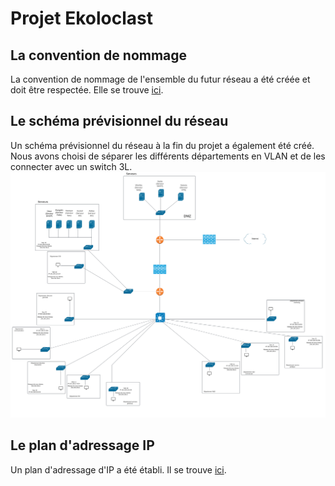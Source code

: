 # Projet Ekoloclast

## La convention de nommage
La convention de nommage de l'ensemble du futur réseau a été créée et doit être respectée. Elle se trouve [ici](/Ressources/S01_ConventionNommage.md).  

## Le schéma prévisionnel du réseau
Un schéma prévisionnel du réseau à la fin du projet a également été créé. Nous avons choisi de séparer les différents départements en VLAN et de les connecter avec un switch 3L.  
![Schéma Réseau](/Ressources/S01_SchémaRéseau.png)

## Le plan d'adressage IP
Un plan d'adressage d'IP a été établi. Il se trouve [ici](/Ressources/S01_AdressageIP.md).  


